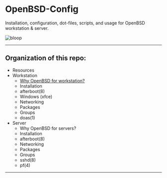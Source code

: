 # OpenBSD-Config
Installation, configuration, dot-files, scripts, and usage for OpenBSD workstation &amp; server.

![bloop](https://i.imgur.com/8CWZXuB.jpg)

_ _ _
##  Organization of this repo:
* Resources
* Workstation
  *  [Why OpenBSD for workstation?](/Workstation/Why/INDEX.md)
  *  Installation
  *  afterboot(8)
  *  Windows (xfce)
  *  Networking
  *  Packages
  *  Groups
  *  doas(1)
* Server
  *  Why OpenBSD for servers?
  *  Installation
  *  afterboot(8)
  *  Networking
  *  Packages
  *  Groups
  *  sshd(8)
  *  pf(4)
_ _ _
